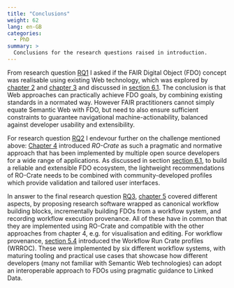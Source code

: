 ```yaml
---
title: "Conclusions"
weight: 62
lang: en-GB
categories:
  - PhD
summary: > 
  Conclusions for the research questions raised in introduction.
---
```


From research question [RQ1](../../../2022/phd/introduction/#rq1) I asked if the FAIR Digital Object (FDO) concept was realisable using existing Web technology, which was explored by [chapter 2](../../../2023/phd/background/) and [chapter 3](../../../2023/phd/fdo-and-linked-data/) and discussed in [section 6.1](../discussion/).
The conclusion is that Web approaches can practically achieve FDO goals, by combining existing standards in a normated way.
However FAIR practitioners cannot simply equate Semantic Web with FDO, but need to also ensure sufficient constraints to guarantee navigational machine-actionability, balanced against developer usability and extensibility. 

For research question [RQ2](../../../2022/phd/introduction/#rq2)  I endevour further on the challenge mentioned above: [Chapter 4](../../../2023/phd/ro-crate/) introduced _RO-Crate_ as such a pragmatic and normative approach that has been implemented by multiple open source developers for a wide range of applications.
As discussed in section [section 6.1](../discussion/), to build a reliable and extensible FDO ecosystem, the lightweight recommendations of RO-Crate needs to be combined with community-developed profiles which provide validation and tailored user interfaces.

In answer to the final research question [RQ3](../../../2022/phd/introduction/#rq3), [chapter 5](../../../2023/phd/workflows/) covered different aspects, by proposing research software wrapped as canonical workflow building blocks, incrementally building FDOs from a workflow system, and recording workflow execution provenance.
All of these have in common that they are implemented using RO-Crate and compatible with the other approaches from chapter 4, e.g. for visualisation and editing.
For workflow provenance, [section 5.4](../workflow-run-crate/) introduced the Workflow Run Crate profiles (WRROC).
These were implemented by six different workflow systems, with maturing tooling and practical use cases that showcase how different developers (many not familiar with Semantic Web technologies) can adopt an interoperable approach to FDOs using pragmatic guidance to Linked Data.